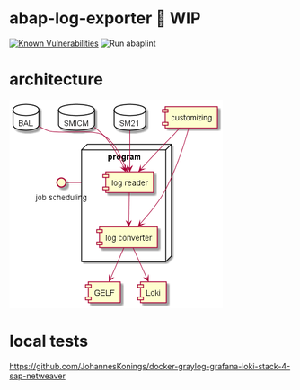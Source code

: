 # abap-log-exporter :construction: WIP

[![Known Vulnerabilities](https://snyk.io/test/github/JohannesKonings/abap-log-exporter/badge.svg?targetFile=package.json)](https://snyk.io/test/github/JohannesKonings/abap-log-exporter?targetFile=package.json)
![Run abaplint](https://github.com/JohannesKonings/abap-log-exporter/workflows/Run%20abaplint/badge.svg)

# architecture

![architecture](./out/architecture/architecture/architecture.png)

# local tests

https://github.com/JohannesKonings/docker-graylog-grafana-loki-stack-4-sap-netweaver
